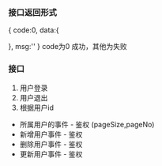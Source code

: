 ### 接口返回形式
{
  code:0,
  data:{

  },
  msg:''
}
code为0 成功，其他为失败

### 接口
1. 用户登录
2. 用户退出
3. 根据用户id 
 - 所属用户的事件 - 鉴权 (pageSize,pageNo)
 - 新增用户事件 - 鉴权
 - 删除用户事件 - 鉴权
 - 更新用户事件 - 鉴权



